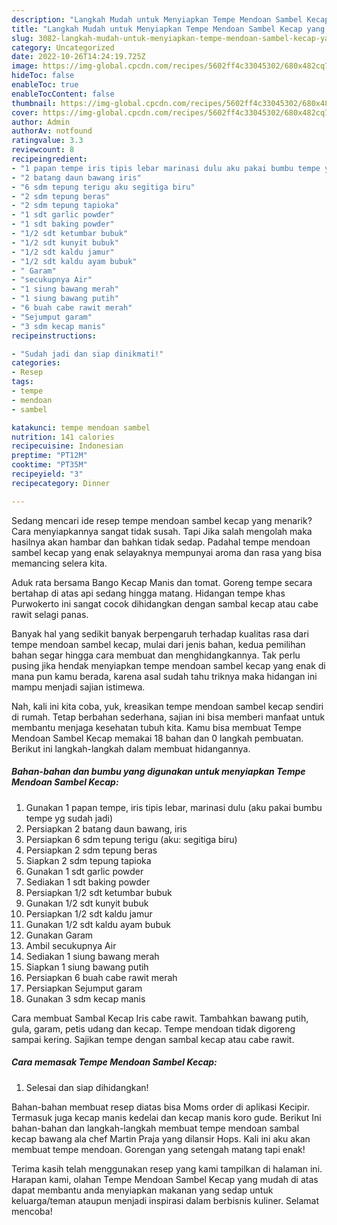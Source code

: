 ```yaml
---
description: "Langkah Mudah untuk Menyiapkan Tempe Mendoan Sambel Kecap yang Bikin Ngiler, Buat Buka Puasa Lezat Sekali"
title: "Langkah Mudah untuk Menyiapkan Tempe Mendoan Sambel Kecap yang Bikin Ngiler, Buat Buka Puasa Lezat Sekali"
slug: 3082-langkah-mudah-untuk-menyiapkan-tempe-mendoan-sambel-kecap-yang-bikin-ngiler-buat-buka-puasa-lezat-sekali
category: Uncategorized
date: 2022-10-26T14:24:19.725Z
image: https://img-global.cpcdn.com/recipes/5602ff4c33045302/680x482cq70/tempe-mendoan-sambel-kecap-foto-resep-utama.jpg
hideToc: false
enableToc: true
enableTocContent: false
thumbnail: https://img-global.cpcdn.com/recipes/5602ff4c33045302/680x482cq70/tempe-mendoan-sambel-kecap-foto-resep-utama.jpg
cover: https://img-global.cpcdn.com/recipes/5602ff4c33045302/680x482cq70/tempe-mendoan-sambel-kecap-foto-resep-utama.jpg
author: Admin
authorAv: notfound
ratingvalue: 3.3
reviewcount: 8
recipeingredient:
- "1 papan tempe iris tipis lebar marinasi dulu aku pakai bumbu tempe yg sudah jadi"
- "2 batang daun bawang iris"
- "6 sdm tepung terigu aku segitiga biru"
- "2 sdm tepung beras"
- "2 sdm tepung tapioka"
- "1 sdt garlic powder"
- "1 sdt baking powder"
- "1/2 sdt ketumbar bubuk"
- "1/2 sdt kunyit bubuk"
- "1/2 sdt kaldu jamur"
- "1/2 sdt kaldu ayam bubuk"
- " Garam"
- "secukupnya Air"
- "1 siung bawang merah"
- "1 siung bawang putih"
- "6 buah cabe rawit merah"
- "Sejumput garam"
- "3 sdm kecap manis"
recipeinstructions:

- "Sudah jadi dan siap dinikmati!"
categories:
- Resep
tags:
- tempe
- mendoan
- sambel

katakunci: tempe mendoan sambel 
nutrition: 141 calories
recipecuisine: Indonesian
preptime: "PT12M"
cooktime: "PT35M"
recipeyield: "3"
recipecategory: Dinner

---
```



Sedang mencari ide resep tempe mendoan sambel kecap yang menarik? Cara menyiapkannya sangat tidak susah. Tapi Jika salah mengolah maka hasilnya akan hambar dan bahkan tidak sedap. Padahal tempe mendoan sambel kecap yang enak selayaknya mempunyai aroma dan rasa yang bisa memancing selera kita.


Aduk rata bersama Bango Kecap Manis dan tomat. Goreng tempe secara bertahap di atas api sedang hingga matang. Hidangan tempe khas Purwokerto ini sangat cocok dihidangkan dengan sambal kecap atau cabe rawit selagi panas.

Banyak hal yang sedikit banyak berpengaruh terhadap kualitas rasa dari tempe mendoan sambel kecap, mulai dari jenis bahan, kedua pemilihan bahan segar hingga cara membuat dan menghidangkannya. Tak perlu pusing jika hendak menyiapkan tempe mendoan sambel kecap yang enak di mana pun kamu berada, karena asal sudah tahu triknya maka hidangan ini mampu menjadi sajian istimewa.


Nah, kali ini kita coba, yuk, kreasikan tempe mendoan sambel kecap sendiri di rumah. Tetap berbahan sederhana, sajian ini bisa memberi manfaat untuk membantu menjaga kesehatan tubuh kita. Kamu bisa membuat Tempe Mendoan Sambel Kecap memakai 18 bahan dan 0 langkah pembuatan. Berikut ini langkah-langkah dalam membuat hidangannya.

<!--inarticleads1-->

##### Bahan-bahan dan bumbu yang digunakan untuk menyiapkan Tempe Mendoan Sambel Kecap:

1. Gunakan 1 papan tempe, iris tipis lebar, marinasi dulu (aku pakai bumbu tempe yg sudah jadi)
1. Persiapkan 2 batang daun bawang, iris
1. Persiapkan 6 sdm tepung terigu (aku: segitiga biru)
1. Persiapkan 2 sdm tepung beras
1. Siapkan 2 sdm tepung tapioka
1. Gunakan 1 sdt garlic powder
1. Sediakan 1 sdt baking powder
1. Persiapkan 1/2 sdt ketumbar bubuk
1. Gunakan 1/2 sdt kunyit bubuk
1. Persiapkan 1/2 sdt kaldu jamur
1. Gunakan 1/2 sdt kaldu ayam bubuk
1. Gunakan  Garam
1. Ambil secukupnya Air
1. Sediakan 1 siung bawang merah
1. Siapkan 1 siung bawang putih
1. Persiapkan 6 buah cabe rawit merah
1. Persiapkan Sejumput garam
1. Gunakan 3 sdm kecap manis


Cara membuat Sambal Kecap Iris cabe rawit. Tambahkan bawang putih, gula, garam, petis udang dan kecap. Tempe mendoan tidak digoreng sampai kering. Sajikan tempe dengan sambal kecap atau cabe rawit. 

<!--inarticleads2-->

##### Cara memasak Tempe Mendoan Sambel Kecap:


1. Selesai dan siap dihidangkan!

Bahan-bahan membuat resep diatas bisa Moms order di aplikasi Kecipir. Termasuk juga kecap manis kedelai dan kecap manis koro gude. Berikut Ini bahan-bahan dan langkah-langkah membuat tempe mendoan sambal kecap bawang ala chef Martin Praja yang dilansir Hops. Kali ini aku akan membuat tempe mendoan. Gorengan yang setengah matang tapi enak! 

Terima kasih telah menggunakan resep yang kami tampilkan di halaman ini. Harapan kami, olahan Tempe Mendoan Sambel Kecap yang mudah di atas dapat membantu anda menyiapkan makanan yang sedap untuk keluarga/teman ataupun menjadi inspirasi dalam berbisnis kuliner. Selamat mencoba!
